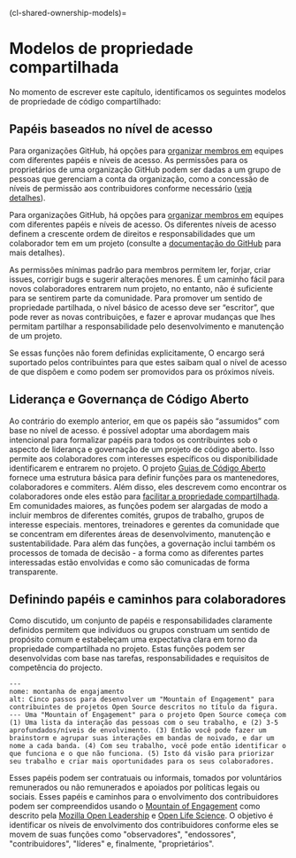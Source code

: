 (cl-shared-ownership-models)=
# Modelos de propriedade compartilhada

No momento de escrever este capítulo, identificamos os seguintes modelos de propriedade de código compartilhado:

## Papéis baseados no nível de acesso

Para organizações GitHub, há opções para [organizar membros em](https://docs.github.com/en/organizations/organizing-members-into-teams/about-teams) equipes com diferentes papéis e níveis de acesso. As permissões para os proprietários de uma organização GitHub podem ser dadas a um grupo de pessoas que gerenciam a conta da organização, como a concessão de níveis de permissão aos contribuidores conforme necessário ([veja detalhes](https://docs.github.com/en/organizations/managing-peoples-access-to-your-organization-with-roles/permission-levels-for-an-organization)).

Para organizações GitHub, há opções para [organizar membros em](https://docs.github.com/en/organizations/organizing-members-into-teams/about-teams) equipes com diferentes papéis e níveis de acesso. Os diferentes níveis de acesso definem a crescente ordem de direitos e responsabilidades que um colaborador tem em um projeto (consulte a [documentação do GitHub](https://docs.github.com/en/organizations/managing-access-to-your-organizations-repositories/repository-permission-levels-for-an-organization) para mais detalhes).

As permissões mínimas padrão para membros permitem ler, forjar, criar issues, corrigir bugs e sugerir alterações menores. É um caminho fácil para novos colaboradores entrarem num projeto, no entanto, não é suficiente para se sentirem parte da comunidade. Para promover um sentido de propriedade partilhada, o nível básico de acesso deve ser “escritor”, que pode rever as novas contribuições, e fazer e aprovar mudanças que lhes permitam partilhar a responsabilidade pelo desenvolvimento e manutenção de um projeto.

Se essas funções não forem definidas explicitamente, O encargo será suportado pelos contribuintes para que estes saibam qual o nível de acesso de que dispõem e como podem ser promovidos para os próximos níveis.

## Liderança e Governança de Código Aberto

Ao contrário do exemplo anterior, em que os papéis são “assumidos” com base no nível de acesso. é possível adoptar uma abordagem mais intencional para formalizar papéis para todos os contribuintes sob o aspecto de liderança e governação de um projeto de código aberto. Isso permite aos colaboradores com interesses específicos ou disponibilidade identificarem e entrarem no projeto. O projeto [Guias de Código Aberto](https://opensource.guide/leadership-and-governance/) fornece uma estrutura básica para definir funções para os mantenedores, colaboradores e commiters. Além disso, eles descrevem como encontrar os colaboradores onde eles estão para [facilitar a propriedade compartilhada](https://opensource.guide/building-community/#share-ownership-of-your-project). Em comunidades maiores, as funções podem ser alargadas de modo a incluir membros de diferentes comités, grupos de trabalho, grupos de interesse especiais. mentores, treinadores e gerentes da comunidade que se concentram em diferentes áreas de desenvolvimento, manutenção e sustentabilidade. Para além das funções, a governação inclui também os processos de tomada de decisão - a forma como as diferentes partes interessadas estão envolvidas e como são comunicadas de forma transparente.

## Definindo papéis e caminhos para colaboradores

Como discutido, um conjunto de papéis e responsabilidades claramente definidos permitem que indivíduos ou grupos construam um sentido de propósito comum e estabeleçam uma expectativa clara em torno da propriedade compartilhada no projeto. Estas funções podem ser desenvolvidas com base nas tarefas, responsabilidades e requisitos de competência do projecto.

```{figure} ../../figures/mountain-of-engagement.png
---
nome: montanha de engajamento
alt: Cinco passos para desenvolver um "Mountain of Engagement" para contribuintes de projetos Open Source descritos no título da figura.
--- Uma "Mountain of Engagement" para o projeto Open Source começa com (1) Uma lista da interação das pessoas com o seu trabalho, e (2) 3-5 aprofundados/níveis de envolvimento. (3) Então você pode fazer um brainstorm e agrupar suas interações em bandas de noivado, e dar um nome a cada banda. (4) Com seu trabalho, você pode então identificar o que funciona e o que não funciona. (5) Isto dá visão para priorizar seu trabalho e criar mais oportunidades para os seus colaboradores.
```

Esses papéis podem ser contratuais ou informais, tomados por voluntários remunerados ou não remunerados e apoiados por políticas legais ou sociais. Esses papéis e caminhos para o envolvimento dos contribuidores podem ser compreendidos usando o [Mountain of Engagement](https://docs.google.com/presentation/d/1ipIUc1t6ogOpyK9gU_PPgD-UvW0Gs73pMIAdCLOG72Y/present?token=AC4w5VhpTqbOWqPsxwOsnzqMG_DYvAqvGA%3A1596111012295&includes_info_params=1&eisi=CJfzpO_49OoCFYbTJAodKr0HAQ#slide=id.p) como descrito pela [Mozilla Open Leadership](https://mozilla.github.io/open-leadership-training-series/articles/building-communities-of-contributors/) e [Open Life Science](https://openlifesci.org/). O objetivo é identificar os níveis de envolvimento dos contribuidores conforme eles se movem de suas funções como "observadores", "endossores", "contribuidores", "líderes" e, finalmente, "proprietários".
